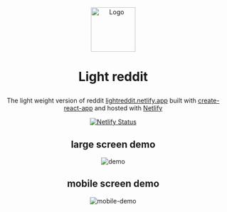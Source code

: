 <div  align="center">

<img  alt="Logo"  src="https://raw.githubusercontent.com/macfim/light-reddit/main/public/images/favicon.png"  width="100" />

</div>

<h1  align="center">

Light reddit

</h1>
<p align="center">
  The light weight version of reddit <a href="https://lightreddit.netlify.app/" target="_blank">lightreddit.netlify.app</a> built with <a href="https://www.gatsbyjs.org/" target="_blank">create-react-app</a> and hosted with <a href="https://www.netlify.com/" target="_blank">Netlify</a>
</p>

<p  align="center">

<a  href="#"  target="_blank">

<img  src="https://api.netlify.com/api/v1/badges/1963b488-7b78-48c9-9e2d-6fb5e47ab3af/deploy-status"  alt="Netlify Status" />

</a>

</p>

<div align="center">
  <h2>large screen demo</h2>

  ![demo](https://raw.githubusercontent.com/macfim/light-reddit/main/public/images/demo.png)

  <h2>mobile screen demo</h2>

  ![mobile-demo](https://raw.githubusercontent.com/macfim/light-reddit/main/public/images/mobile-demo.png)

</div>
